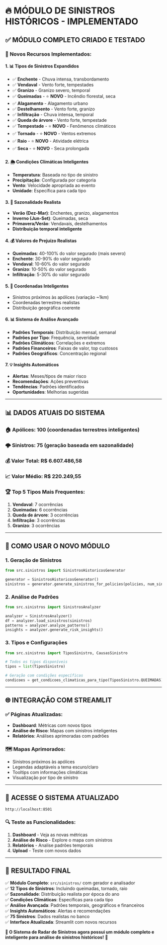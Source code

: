 # 🔥 MÓDULO DE SINISTROS HISTÓRICOS - IMPLEMENTADO

## ✅ **MÓDULO COMPLETO CRIADO E TESTADO**

### 🎯 **Novos Recursos Implementados:**

#### 1. **📊 Tipos de Sinistros Expandidos**
- ✅ **Enchente** - Chuva intensa, transbordamento
- ✅ **Vendaval** - Vento forte, tempestades  
- ✅ **Granizo** - Granizo severo, temporal
- ✅ **Queimadas** - ⭐ **NOVO** - Incêndio florestal, seca
- ✅ **Alagamento** - Alagamento urbano
- ✅ **Destelhamento** - Vento forte, granizo
- ✅ **Infiltração** - Chuva intensa, temporal
- ✅ **Queda de árvore** - Vento forte, tempestade
- ✅ **Tempestade** - ⭐ **NOVO** - Fenômenos climáticos
- ✅ **Tornado** - ⭐ **NOVO** - Ventos extremos
- ✅ **Raio** - ⭐ **NOVO** - Atividade elétrica
- ✅ **Seca** - ⭐ **NOVO** - Seca prolongada

#### 2. **🌦️ Condições Climáticas Inteligentes**
- **Temperatura**: Baseada no tipo de sinistro
- **Precipitação**: Configurada por categoria
- **Vento**: Velocidade apropriada ao evento
- **Umidade**: Específica para cada tipo

#### 3. **📅 Sazonalidade Realista**
- **Verão (Dez-Mar)**: Enchentes, granizo, alagamentos
- **Inverno (Jun-Set)**: Queimadas, seca
- **Primavera/Verão**: Vendavais, destelhamentos
- **Distribuição temporal inteligente**

#### 4. **💰 Valores de Prejuízo Realistas**
- **Queimadas**: 40-100% do valor segurado (mais severo)
- **Enchente**: 30-90% do valor segurado
- **Vendaval**: 10-60% do valor segurado
- **Granizo**: 10-50% do valor segurado
- **Infiltração**: 5-30% do valor segurado

#### 5. **📍 Coordenadas Inteligentes**
- Sinistros próximos às apólices (variação ~1km)
- Coordenadas terrestres realistas
- Distribuição geográfica coerente

#### 6. **📊 Sistema de Análise Avançado**
- **Padrões Temporais**: Distribuição mensal, semanal
- **Padrões por Tipo**: Frequência, severidade
- **Padrões Climáticos**: Correlações e extremos
- **Padrões Financeiros**: Faixas de valor, top custosos
- **Padrões Geográficos**: Concentração regional

#### 7. **💡 Insights Automáticos**
- **Alertas**: Meses/tipos de maior risco
- **Recomendações**: Ações preventivas
- **Tendências**: Padrões identificados
- **Oportunidades**: Melhorias sugeridas

---

## 📊 **DADOS ATUAIS DO SISTEMA**

### 🏠 **Apólices**: 100 (coordenadas terrestres inteligentes)
### 🌩️ **Sinistros**: 75 (geração baseada em sazonalidade)
### 💰 **Valor Total**: R$ 6.607.486,58
### 📈 **Valor Médio**: R$ 220.249,55

### 🏆 **Top 5 Tipos Mais Frequentes:**
1. **Vendaval**: 7 ocorrências
2. **Queimadas**: 6 ocorrências  
3. **Queda de árvore**: 3 ocorrências
4. **Infiltração**: 3 ocorrências
5. **Granizo**: 3 ocorrências

---

## 🚀 **COMO USAR O NOVO MÓDULO**

### 1. **Geração de Sinistros**
```python
from src.sinistros import SinistrosHistoricosGenerator

generator = SinistrosHistoricosGenerator()
sinistros = generator.generate_sinistros_for_policies(policies, num_sinistros=30)
```

### 2. **Análise de Padrões**
```python
from src.sinistros import SinistrosAnalyzer

analyzer = SinistrosAnalyzer()
df = analyzer.load_sinistros(sinistros)
patterns = analyzer.analyze_patterns()
insights = analyzer.generate_risk_insights()
```

### 3. **Tipos e Configurações**
```python
from src.sinistros import TiposSinistro, CausasSinistro

# Todos os tipos disponíveis
tipos = list(TiposSinistro)

# Geração com condições específicas
condicoes = get_condicoes_climaticas_para_tipo(TiposSinistro.QUEIMADAS)
```

---

## 🌐 **INTEGRAÇÃO COM STREAMLIT**

### ✅ **Páginas Atualizadas**:
- **Dashboard**: Métricas com novos tipos
- **Análise de Risco**: Mapas com sinistros inteligentes
- **Relatórios**: Análises aprimoradas com padrões

### 🗺️ **Mapas Aprimorados**:
- Sinistros próximos às apólices
- Legendas adaptáveis a tema escuro/claro
- Tooltips com informações climáticas
- Visualização por tipo de sinistro

---

## 🎯 **ACESSE O SISTEMA ATUALIZADO**

```
http://localhost:8501
```

### 🔍 **Teste as Funcionalidades**:
1. **Dashboard** - Veja as novas métricas
2. **Análise de Risco** - Explore o mapa com sinistros
3. **Relatórios** - Analise padrões temporais
4. **Upload** - Teste com novos dados

---

## 🌟 **RESULTADO FINAL**

✅ **Módulo Completo**: `src/sinistros/` com gerador e analisador  
✅ **12 Tipos de Sinistros**: Incluindo queimadas, tornado, raio  
✅ **Sazonalidade**: Distribuição realista por época do ano  
✅ **Condições Climáticas**: Específicas para cada tipo  
✅ **Análise Avançada**: Padrões temporais, geográficos e financeiros  
✅ **Insights Automáticos**: Alertas e recomendações  
✅ **75 Sinistros**: Dados realistas no banco  
✅ **Interface Atualizada**: Streamlit com novos recursos  

**🚀 O Sistema de Radar de Sinistros agora possui um módulo completo e inteligente para análise de sinistros históricos!** 🎉